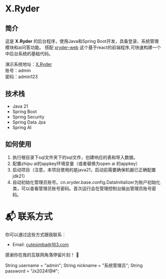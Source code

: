 # X.Ryder

## 简介

这是 **X.Ryder** 的后台程序，使用Java和Spring Boot开发，具备登录、系统管理模块和ai问答功能。
搭配 [xryder-web](https://github.com/pipijoe/xryder-web) 这个基于react的前端程序,可快速构建一个中后台系统的基础代码。

演示系统地址：[X.Ryder](https://xryder.cn)  
账号：admin  
密码：admin123  

## 技术栈

- Java 21
- Spring Boot
- Spring Security
- Spring Data Jpa
- Spring AI

## 如何使用

1. 执行根目录下sql文件夹下的sql文件，创建响应的表和导入数据。
2. 配置zhipu ai的appkey环境变量（或者替换为open ai 的appkey）
3. 启动项目（注意，本项目使用的是java21，启动前需要确保机器已正确配置jdk21）
4. 自动初始化管理员账号。cn.xryder.base.config.DataInitializer为账户初始化类，可以查看管理员账号密码。首次运行会在管理控制台输出管理员账号密码。

# 📬 联系方式

你可以通过这些方式跟我联系：

- Email:  <cutesimba@163.com>

感谢你在我的互联网角落停留片刻！ 💫

String username = "admin";
String nickname = "系统管理员";
String password = "Jx2024!@#";
